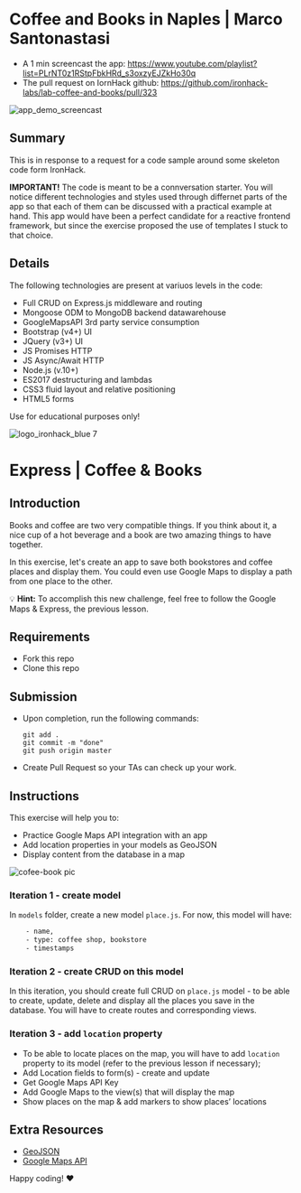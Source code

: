 # Coffee and Books in Naples | Marco Santonastasi
- A 1 min screencast the app:  https://www.youtube.com/playlist?list=PLrNT0z1RStpFbkHRd_s3oxzyEJZkHo30q
- The pull request on IornHack github:  https://github.com/ironhack-labs/lab-coffee-and-books/pull/323

![app_demo_screencast](AppDemoScreecast_small_10fps.gif)

## Summary
This is in response to a request for a code sample around some skeleton code form IronHack.

**IMPORTANT!** The code is meant to be a connversation starter. You will notice different technologies and styles used through differnet parts of the app so that each of them can be discussed with a practical example at hand.
This app would have been a perfect candidate for a reactive frontend framework, but since the exercise proposed the use of templates I stuck to that choice.

## Details
The following technologies are present at variuos levels in the code:
- Full CRUD on Express.js middleware and routing
- Mongoose ODM to MongoDB backend datawarehouse
- GoogleMapsAPI 3rd party service consumption
- Bootstrap (v4+) UI
- JQuery (v3+) UI
- JS Promises HTTP
- JS Async/Await HTTP
- Node.js (v.10+)
- ES2017 destructuring and lambdas
- CSS3 fluid layout and relative positioning
- HTML5 forms

Use for educational purposes only!

![logo_ironhack_blue 7](https://user-images.githubusercontent.com/23629340/40541063-a07a0a8a-601a-11e8-91b5-2f13e4e6b441.png)

# Express | Coffee & Books

## Introduction

Books and coffee are two very compatible things. If you think about it, a nice cup of a hot beverage and a book are two amazing things to have together.

In this exercise, let's create an app to save both bookstores and coffee places and display them. You could even use Google Maps to display a path from one place to the other.

:bulb: **Hint:** To accomplish this new challenge, feel free to follow the Google Maps & Express, the previous lesson.


## Requirements

- Fork this repo
- Clone this repo

## Submission

- Upon completion, run the following commands:

  ```
  git add .
  git commit -m "done"
  git push origin master
  ```

- Create Pull Request so your TAs can check up your work.

## Instructions

This exercise will help you to:
- Practice Google Maps API integration with an app
- Add location properties in your models as GeoJSON
- Display content from the database in a map

![cofee-book pic](https://s3-eu-west-1.amazonaws.com/ih-materials/uploads/upload_141038aa0f5ce10c722722400bfdc6d5.jpg)


### Iteration 1 - create model

In `models` folder, create a new model `place.js`. For now, this model will have:

```bash
    - name,
    - type: coffee shop, bookstore
    - timestamps 
```

### Iteration 2 - create CRUD on this model

In this iteration, you should create full CRUD on `place.js` model - to be able to create, update, delete and display all the places you save in the database. You will have to create routes and corresponding views.

### Iteration 3 - add `location` property

- To be able to locate places on the map, you will have to add `location` property to its model (refer to the previous lesson if necessary);
- Add Location fields to form(s) - create and update
- Get Google Maps API Key
- Add Google Maps to the view(s) that will display the map
- Show places on the map & add markers to show places’ locations


## Extra Resources
- [GeoJSON](http://geojson.org/geojson-spec.html#introduction)
- [Google Maps API](https://developers.google.com/maps/)

Happy coding! :heart:

